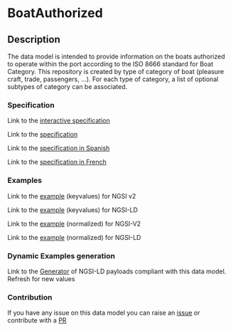 # BoatAuthorized

## Description 

The data model is intended to provide information on the boats authorized to operate within the port according to the ISO 8666 standard for Boat Category. This repository is created by type of category of boat (pleasure craft, trade, passengers, ...). For each type of category, a list of optional subtypes of category can be associated.
### Specification

Link to the [interactive specification](https://swagger.lab.fiware.org/?url=https://smart-data-models.github.io/dataModel.Ports/BoatAuthorized/swagger.yaml)

Link to the [specification](https://smart-data-models.github.io/dataModel.Ports/BoatAuthorized/doc/spec.md)

Link to the [specification in Spanish](https://smart-data-models.github.io/dataModel.Ports/BoatAuthorized/doc/spec_ES.md)

Link to the [specification in French](https://smart-data-models.github.io/dataModel.Ports/BoatAuthorized/doc/spec_FR.md)
### Examples

Link to the [example](https://smart-data-models.github.io/dataModel.Ports/BoatAuthorized/examples/example.json) (keyvalues) for NGSI v2

Link to the [example](https://smart-data-models.github.io/dataModel.Ports/BoatAuthorized/examples/example.jsonld) (keyvalues) for NGSI-LD

Link to the [example](https://smart-data-models.github.io/dataModel.Ports/BoatAuthorized/examples/example-normalized.json) (normalized) for NGSI-V2

Link to the [example](https://smart-data-models.github.io/dataModel.Ports/BoatAuthorized/examples/example-normalized.jsonld) (normalized) for NGSI-LD
### Dynamic Examples generation

Link to the [Generator](https://smartdatamodels.org/extra/ngsi-ld_generator_v0.91.php?schemaUrl=https://raw.githubusercontent.com/smart-data-models/dataModel.Ports/master/BoatAuthorized/schema.json&email=info@smartdatamodels.org) of NGSI-LD payloads compliant with this data model. Refresh for new values
### Contribution

 If you have any issue on this data model you can raise an [issue](https://github.com/smart-data-models/dataModel.Ports/issues)  or contribute with a [PR](https://github.com/smart-data-models/dataModel.Ports/pulls)